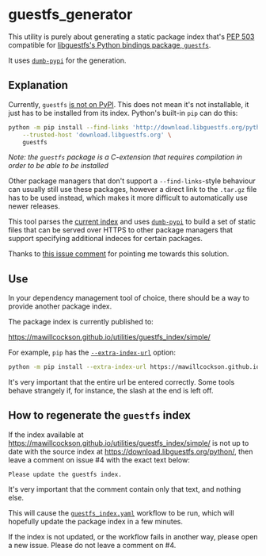 # guestfs_generator

This utility is purely about generating a static package index that's [PEP 503][] compatible for [libguestfs's Python bindings package, `guestfs`][guestfs-index].

It uses [`dumb-pypi`][] for the generation.

## Explanation

Currently, `guestfs` [is not on PyPI][]. This does not mean it's not installable, it just has to be installed from its index. Python's built-in `pip` can do this:

```sh
python -m pip install --find-links 'http://download.libguestfs.org/python#egg=guestfs' \
    --trusted-host 'download.libguestfs.org' \
    guestfs
```

_Note: the `guestfs` package is a C-extension that requires compilation in order to be able to be installed_

Other package managers that don't support a `--find-links`-style behaviour can usually still use these packages, however a direct link to the `.tar.gz` file has to be used instead, which makes it more difficult to automatically use newer releases.

This tool parses the [current index][guestfs-index] and uses [`dumb-pypi`][] to build a set of static files that can be served over HTTPS to other package managers that support specifying additional indeces for certain packages.

Thanks to [this issue comment][] for pointing me towards this solution.

## Use

In your dependency management tool of choice, there should be a way to provide another package index.

The package index is currently published to:

<https://mawillcockson.github.io/utilities/guestfs_index/simple/>

For example, `pip` has the [`--extra-index-url`][] option:

```sh
python -m pip install --extra-index-url https://mawillcockson.github.io/utilities/guestfs_index/simple/
```

It's very important that the entire url be entered correctly. Some tools behave strangely if, for instance, the slash at the end is left off.

## How to regenerate the `guestfs` index

If the index available at <https://mawillcockson.github.io/utilities/guestfs_index/simple/> is not up to date with the source index at <https://download.libguestfs.org/python/>, then leave a comment on issue #4 with the exact text below:

```
Please update the guestfs index.
```

It's very important that the comment contain only that text, and nothing else.

This will cause the [`guestfs_index.yaml`][] workflow to be run, which will hopefully update the package index in a few minutes.

If the index is not updated, or the workflow fails in another way, please open a new issue. Please do not leave a comment on #4.

[PEP 503]: <https://www.python.org/dev/peps/pep-0503/> "PEP 503"
[guestfs-index]: <https://download.libguestfs.org/python/> "index of guestfs packages"
[`dumb-pypi`]: <https://github.com/chriskuehl/dumb-pypi> "dumb-pypi on GitHub"
[is not on PyPI]: <https://pypi.org/project/guestfs> "where guestfs would be if it were on PyPI"
[this issue comment]: <https://github.com/python-poetry/poetry/issues/1391#issuecomment-600135563> "issue comment that inspired this"
[`--extra-index-url`]: <https://pip.pypa.io/en/stable/reference/pip_install/#install-extra-index-url> "documentation on pip's --extra-index-url option"
[`guestfs_index.yaml`]: <https://github.com/mawillcockson/utilities/blob/main/.github/workflows/guestfs_index.yaml> "The guestfs_index workflow file for GitHub Actions"
